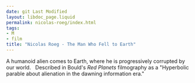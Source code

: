 ```yaml
---
date: git Last Modified
layout: libdoc_page.liquid
permalink: nicolas-roeg/index.html
tags:
- M
- film
title: "Nicolas Roeg - The Man Who Fell to Earth"
---
```


A humanoid alien comes to Earth, where he is progressively  corrupted by our world.
 
Described in Bould's _Red Planets_ filmography as a "Hyperbolic parable about alienation in the dawning  information era."